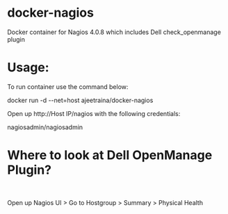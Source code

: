 <h1>docker-nagios</h1>

Docker container for Nagios 4.0.8 which includes Dell check_openmanage plugin <br>

<h1>Usage:</h1>

To run container use the command below:<br>

docker run -d --net=host ajeetraina/docker-nagios<br>

Open up http://Host IP/nagios with the following credentials:<br>

nagiosadmin/nagiosadmin<br>

<h1>Where to look at Dell OpenManage Plugin?</h1><br>

Open up Nagios UI > Go to Hostgroup > Summary > Physical Health
